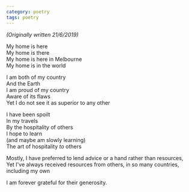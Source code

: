```yaml
---
category: poetry
tags: poetry
---
```



_(Originally written 21/6/2019)_

My home is here\
My home is there\
My home is here in Melbourne\
My home is in the world

I am both of my country\
And the Earth\
I am proud of my country\
Aware of its flaws\
Yet I do not see it as superior to any other

I have been spoilt\
In my travels\
By the hospitality of others\
I hope to learn\
(and maybe am slowly learning)\
The art of hospitality _to_ others

Mostly, I have preferred to lend advice or a hand rather than resources,\
Yet I've always received resources from others, in so many countries, including my own

I am forever grateful for their generosity.
